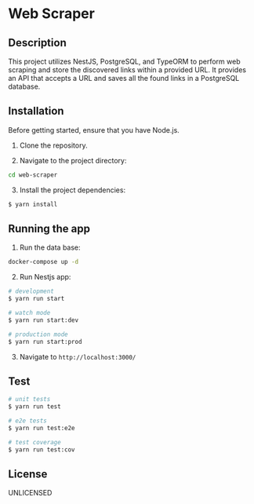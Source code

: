 # Web Scraper

## Description

This project utilizes NestJS, PostgreSQL, and TypeORM to perform web scraping and store the discovered links within a provided URL. It provides an API that accepts a URL and saves all the found links in a PostgreSQL database.

## Installation

Before getting started, ensure that you have Node.js.

1. Clone the repository.

2. Navigate to the project directory:

```bash
cd web-scraper
```

3. Install the project dependencies:

```bash
$ yarn install
```

## Running the app

1. Run the data base:

```bash
docker-compose up -d
```

2. Run Nestjs app:

```bash
# development
$ yarn run start

# watch mode
$ yarn run start:dev

# production mode
$ yarn run start:prod
```

3. Navigate to `http://localhost:3000/`

## Test

```bash
# unit tests
$ yarn run test

# e2e tests
$ yarn run test:e2e

# test coverage
$ yarn run test:cov
```

## License

UNLICENSED
